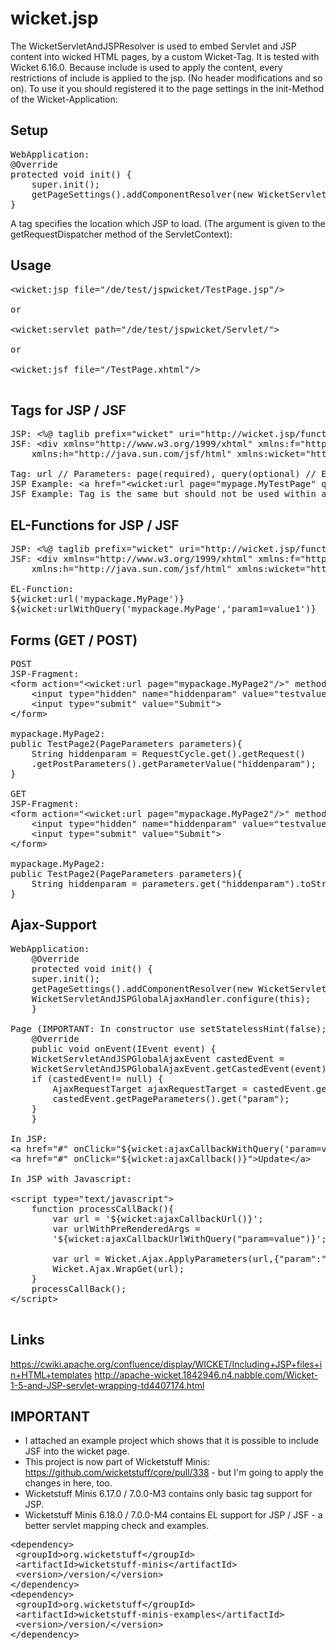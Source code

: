 wicket.jsp
==========
The WicketServletAndJSPResolver is used to embed Servlet and JSP content into wicked HTML pages, by a custom Wicket-Tag. It is tested with Wicket 6.16.0. Because include is used to apply the content, every restrictions of include is applied to the jsp. (No header modifications and so on). To use it you should registered it to the page settings in the init-Method of the Wicket-Application:

Setup
-----
<pre>
WebApplication:
@Override
protected void init() {
	super.init();
	getPageSettings().addComponentResolver(new WicketServletAndJSPResolver());
}
</pre>

A tag specifies the location which JSP to load. (The argument is given to the getRequestDispatcher method of the ServletContext):

Usage
-----

<pre>
&lt;wicket:jsp file="/de/test/jspwicket/TestPage.jsp"/&gt;

or 

&lt;wicket:servlet path="/de/test/jspwicket/Servlet/"&gt;

or

&lt;wicket:jsf file="/TestPage.xhtml"/&gt;

</pre>

Tags for JSP / JSF
------------------
<pre>
JSP: &lt;%@ taglib prefix="wicket" uri="http://wicket.jsp/functions" %&gt;
JSF: &lt;div xmlns="http://www.w3.org/1999/xhtml" xmlns:f="http://java.sun.com/jsf/core"
	xmlns:h="http://java.sun.com/jsf/html" xmlns:wicket="http://wicket.jsf/functions"&gt;

Tag: url // Parameters: page(required), query(optional) // Example:
JSP Example: &lt;a href="&lt;wicket:url page="mypage.MyTestPage" query="param1=value1&param2=value2"/&gt;"&gt;LINK&lt;/a&gt;
JSF Example: Tag is the same but should not be used within a href, please refer to the EL-Functions
</pre>

EL-Functions for JSP / JSF
--------------------------
<pre>
JSP: &lt;%@ taglib prefix="wicket" uri="http://wicket.jsp/functions" %&gt;
JSF: &lt;div xmlns="http://www.w3.org/1999/xhtml" xmlns:f="http://java.sun.com/jsf/core"
	xmlns:h="http://java.sun.com/jsf/html" xmlns:wicket="http://wicket.jsf/functions"&gt;

EL-Function:
${wicket:url('mypackage.MyPage')}
${wicket:urlWithQuery('mypackage.MyPage','param1=value1')}
</pre>

Forms (GET / POST)
------------------
<pre>
POST
JSP-Fragment:
&lt;form action="&lt;wicket:url page="mypackage.MyPage2"/&gt;" method="POST"&gt;
	&lt;input type="hidden" name="hiddenparam" value="testvalue"&gt;
	&lt;input type="submit" value="Submit"&gt;
&lt;/form&gt;

mypackage.MyPage2:
public TestPage2(PageParameters parameters){
	String hiddenparam = RequestCycle.get().getRequest()
	.getPostParameters().getParameterValue("hiddenparam");
}

GET
JSP-Fragment:
&lt;form action="&lt;wicket:url page="mypackage.MyPage2"/&gt;" method="GET"&gt;
	&lt;input type="hidden" name="hiddenparam" value="testvalue"&gt;
	&lt;input type="submit" value="Submit"&gt;
&lt;/form&gt;

mypackage.MyPage2:
public TestPage2(PageParameters parameters){
	String hiddenparam = parameters.get("hiddenparam").toString()
}
</pre>

Ajax-Support
------------
<pre>
WebApplication:
    @Override
    protected void init() {
	super.init();
	getPageSettings().addComponentResolver(new WicketServletAndJSPResolver());
	WicketServletAndJSPGlobalAjaxHandler.configure(this);
    }

Page (IMPORTANT: In constructor use setStatelessHint(false); !!!):
    @Override
    public void onEvent(IEvent<?> event) {
	WicketServletAndJSPGlobalAjaxEvent castedEvent = 
	WicketServletAndJSPGlobalAjaxEvent.getCastedEvent(event);
	if (castedEvent!= null) {
	    AjaxRequestTarget ajaxRequestTarget = castedEvent.getAjaxRequestTarget();
	    castedEvent.getPageParameters().get("param");
	}
    }

In JSP:
&lt;a href="#" onClick="${wicket:ajaxCallbackWithQuery('param=value')}"&gt;Update&lt;/a&gt;
&lt;a href="#" onClick="${wicket:ajaxCallback()}"&gt;Update&lt;/a&gt;

In JSP with Javascript:

&lt;script type="text/javascript"&gt;
	function processCallBack(){
		var url = '${wicket:ajaxCallbackUrl()}';
		var urlWithPreRenderedArgs = 
		'${wicket:ajaxCallbackUrlWithQuery("param=value")}';
		
		var url = Wicket.Ajax.ApplyParameters(url,{"param":"value"})
		Wicket.Ajax.WrapGet(url);
	}
	processCallBack();
&lt;/script&gt;

</pre>

Links
------
https://cwiki.apache.org/confluence/display/WICKET/Including+JSP+files+in+HTML+templates
http://apache-wicket.1842946.n4.nabble.com/Wicket-1-5-and-JSP-servlet-wrapping-td4407174.html


IMPORTANT
---------
- I attached an example project which shows that it is possible to include JSF into the wicket page.
- This project is now part of Wicketstuff Minis: https://github.com/wicketstuff/core/pull/338 - but I'm going to apply the changes in here, too. 
- Wicketstuff Minis 6.17.0 / 7.0.0-M3 contains only basic tag support for JSP.
- Wicketstuff Minis 6.18.0 / 7.0.0-M4 contains EL support for JSP / JSF - a better servlet mapping check and examples.
<pre>
&lt;dependency&gt;
 &lt;groupId&gt;org.wicketstuff&lt;/groupId&gt;
 &lt;artifactId&gt;wicketstuff-minis&lt;/artifactId&gt;
 &lt;version&gt;/version/&lt;/version&gt;
&lt;/dependency&gt;
&lt;dependency&gt;
 &lt;groupId&gt;org.wicketstuff&lt;/groupId&gt;
 &lt;artifactId&gt;wicketstuff-minis-examples&lt;/artifactId&gt;
 &lt;version&gt;/version/&lt;/version&gt;
&lt;/dependency&gt;

</pre>

